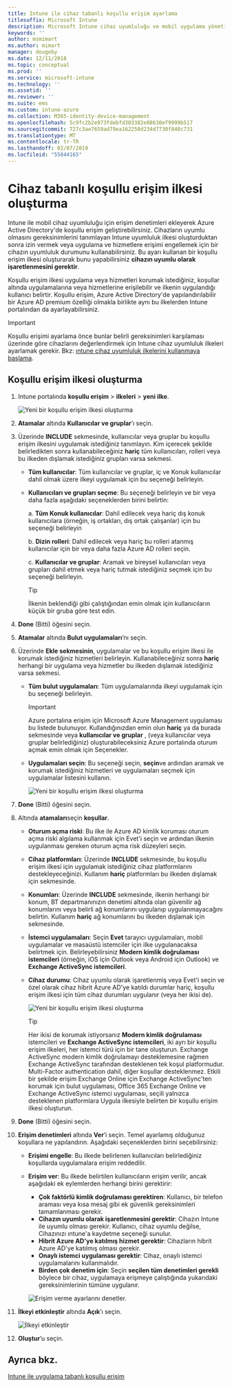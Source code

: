 ```yaml
---
title: Intune ile cihaz tabanlı koşullu erişim ayarlama
titlesuffix: Microsoft Intune
description: Microsoft Intune cihaz uyumluluğu ve mobil uygulama yönetimi göre cihaz tabanlı koşullu erişim ilkesi oluşturmayı öğrenin.
keywords: ''
author: msmimart
ms.author: mimart
manager: dougeby
ms.date: 12/11/2018
ms.topic: conceptual
ms.prod: ''
ms.service: microsoft-intune
ms.technology: ''
ms.assetid: ''
ms.reviewer: ''
ms.suite: ems
ms.custom: intune-azure
ms.collection: M365-identity-device-management
ms.openlocfilehash: 5c9fc2b2e973fdebfd303382e88630ef9999b517
ms.sourcegitcommit: 727c3ae7659ad79ea162250d234d7730f840c731
ms.translationtype: MT
ms.contentlocale: tr-TR
ms.lasthandoff: 02/07/2019
ms.locfileid: "55844165"
---
```

# <a name="create-a-device-based-conditional-access-policy"></a>Cihaz tabanlı koşullu erişim ilkesi oluşturma

Intune ile mobil cihaz uyumluluğu için erişim denetimleri ekleyerek Azure Active Directory'de koşullu erişim geliştirebilirsiniz. Cihazların uyumlu olmasını gereksinimlerini tanımlayan Intune uyumluluk ilkesi oluşturduktan sonra izin vermek veya uygulama ve hizmetlere erişimi engellemek için bir cihazın uyumluluk durumunu kullanabilirsiniz. Bu ayarı kullanan bir koşullu erişim ilkesi oluşturarak bunu yapabilirsiniz **cihazın uyumlu olarak işaretlenmesini gerektir**. 

Koşullu erişim ilkesi uygulama veya hizmetleri korumak istediğiniz, koşullar altında uygulamalarına veya hizmetlerine erişilebilir ve ilkenin uygulandığı kullanıcı belirtir. Koşullu erişim, Azure Active Directory'de yapılandırılabilir bir Azure AD premium özelliği olmakla birlikte aynı bu ilkelerden Intune portalından da ayarlayabilirsiniz. 

> [!IMPORTANT]
> Koşullu erişimi ayarlama önce bunlar belirli gereksinimleri karşılaması üzerinde göre cihazlarını değerlendirmek için Intune cihaz uyumluluk ilkeleri ayarlamak gerekir. Bkz: [ıntune cihaz uyumluluk ilkelerini kullanmaya başlama](device-compliance-get-started.md).

## <a name="create-conditional-access-policy"></a>Koşullu erişim ilkesi oluşturma

1.  Intune portalında **koşullu erişim** > **ilkeleri** > **yeni ilke**.
   
    ![Yeni bir koşullu erişim ilkesi oluşturma](media/create-conditional-access-intune/create-ca.png)
 
2.  **Atamalar** altında **Kullanıcılar ve gruplar**’ı seçin. 
3.  Üzerinde **INCLUDE** sekmesinde, kullanıcılar veya gruplar bu koşullu erişim ilkesini uygulamak istediğiniz tanımlayın. Kim içerecek şekilde belirledikten sonra kullanabileceğiniz **hariç** tüm kullanıcıları, rolleri veya bu ilkeden dışlamak istediğiniz grupları varsa sekmesi.  
    - **Tüm kullanıcılar**: Tüm kullanıcılar ve gruplar, iç ve Konuk kullanıcılar dahil olmak üzere ilkeyi uygulamak için bu seçeneği belirleyin.
  
    - **Kullanıcıları ve grupları seçme**: Bu seçeneği belirleyin ve bir veya daha fazla aşağıdaki seçeneklerden birini belirtin:
  
      a. **Tüm Konuk kullanıcılar**: Dahil edilecek veya hariç dış konuk kullanıcılara (örneğin, iş ortakları, dış ortak çalışanlar) için bu seçeneği belirleyin
       
      b. **Dizin rolleri**: Dahil edilecek veya hariç bu rolleri atanmış kullanıcılar için bir veya daha fazla Azure AD rolleri seçin.
      
      c. **Kullanıcılar ve gruplar**: Aramak ve bireysel kullanıcıları veya grupları dahil etmek veya hariç tutmak istediğiniz seçmek için bu seçeneği belirleyin.
     
       > [!TIP]  
       > İlkenin beklendiği gibi çalıştığından emin olmak için kullanıcıların küçük bir gruba göre test edin.
4.  **Done** (Bitti) öğesini seçin.
5.  **Atamalar** altında **Bulut uygulamaları**’nı seçin. 
6.  Üzerinde **Ekle sekmesinin**, uygulamalar ve bu koşullu erişim ilkesi ile korumak istediğiniz hizmetleri belirleyin. Kullanabileceğiniz sonra **hariç** herhangi bir uygulama veya hizmetler bu ilkeden dışlamak istediğiniz varsa sekmesi.
    - **Tüm bulut uygulamaları**: Tüm uygulamalarında ilkeyi uygulamak için bu seçeneği belirleyin.
      > [!IMPORTANT]  
      > Azure portalına erişim için Microsoft Azure Management uygulaması bu listede bulunuyor. Kullandığınızdan emin olun **hariç** ya da burada sekmesinde veya **kullanıcılar ve gruplar** , (veya kullanıcılar veya gruplar belirlediğiniz) oluşturabileceksiniz Azure portalında oturum açmak emin olmak için Seçenekler. 

    - **Uygulamaları seçin**: Bu seçeneği seçin, **seçin**ve ardından aramak ve korumak istediğiniz hizmetleri ve uygulamaları seçmek için uygulamalar listesini kullanın.
    
      ![Yeni bir koşullu erişim ilkesi oluşturma](media/create-conditional-access-intune/create-ca-select-apps.png)

7.  **Done** (Bitti) öğesini seçin.
8.  Altında **atamaları**seçin **koşullar**.
    - **Oturum açma riski**: Bu ilke ile Azure AD kimlik koruması oturum açma riski algılama kullanmak için Evet'i seçin ve ardından ilkenin uygulanması gereken oturum açma risk düzeyleri seçin.
    - **Cihaz platformları**: Üzerinde **INCLUDE** sekmesinde, bu koşullu erişim ilkesi için uygulamak istediğiniz cihaz platformlarını destekleyeceğinizi. Kullanım **hariç** platformları bu ilkeden dışlamak için sekmesinde.
    - **Konumları**: Üzerinde **INCLUDE** sekmesinde, ilkenin herhangi bir konum, BT departmanınızın denetimi altında olan güvenilir ağ konumlarını veya belirli ağ konumlarını uygulanıp uygulanmayacağını belirtin. Kullanım **hariç** ağ konumlarını bu ilkeden dışlamak için sekmesinde. 
    - **İstemci uygulamaları**: Seçin **Evet** tarayıcı uygulamaları, mobil uygulamalar ve masaüstü istemciler için ilke uygulanacaksa belirtmek için. Belirleyebilirsiniz **Modern kimlik doğrulaması istemcileri** (örneğin, iOS için Outlook veya Android için Outlook) ve **Exchange ActiveSync istemcileri**.
    - **Cihaz durumu**: Cihaz uyumlu olarak işaretlenmiş veya Evet'i seçin ve özel olarak cihaz hibrit Azure AD'ye katıldı durumlar hariç, koşullu erişim ilkesi için tüm cihaz durumları uygulanır (veya her ikisi de).
    
      ![Yeni bir koşullu erişim ilkesi oluşturma](media/create-conditional-access-intune/create-ca-device-platforms.png)

      > [!TIP]  
      > Her ikisi de korumak istiyorsanız **Modern kimlik doğrulaması** istemcileri ve **Exchange ActiveSync istemcileri**, iki ayrı bir koşullu erişim ilkeleri, her istemci türü için bir tane oluşturun. Exchange ActiveSync modern kimlik doğrulamayı desteklemesine rağmen Exchange ActiveSync tarafından desteklenen tek koşul platformudur. Multi-Factor authentication dahil, diğer koşullar desteklenmez. Etkili bir şekilde erişim Exchange Online için Exchange ActiveSync'ten korumak için bulut uygulaması, Office 365 Exchange Online ve Exchange ActiveSync istemci uygulaması, seçili yalnızca desteklenen platformlara Uygula ilkesiyle belirten bir koşullu erişim ilkesi oluşturun.

9.  **Done** (Bitti) öğesini seçin.
10. **Erişim denetimleri** altında **Ver**’i seçin. Temel ayarlamış olduğunuz koşullara ne yapılandırın.  Aşağıdaki seçeneklerden birini seçebilirsiniz:
    - **Erişimi engelle**: Bu ilkede belirlenen kullanıcıları belirlediğiniz koşullarda uygulamalara erişim reddedilir.
    - **Erişim ver**: Bu ilkede belirtilen kullanıcıların erişim verilir, ancak aşağıdaki ek eylemlerden herhangi birini gerektirir:
      - **Çok faktörlü kimlik doğrulaması gerektiren**: Kullanıcı, bir telefon araması veya kısa mesaj gibi ek güvenlik gereksinimleri tamamlanması gerekir.
      - **Cihazın uyumlu olarak işaretlenmesini gerektir**: Cihazın Intune ile uyumlu olması gerekir. Kullanıcı, cihaz uyumlu değilse, Cihazınızı ıntune'a kaydetme seçeneği sunulur. 
      - **Hibrit Azure AD'ye katılmış hizmet gerektir**: Cihazların hibrit Azure AD'ye katılmış olması gerekir.
      - **Onaylı istemci uygulaması gerektir**: Cihaz, onaylı istemci uygulamalarını kullanmalıdır. 
      - **Birden çok denetim için**: Seçin **seçilen tüm denetimleri gerekli** böylece bir cihaz, uygulamaya erişmeye çalıştığında yukarıdaki gereksinimlerinin tümüne uygulanır.
    
      ![Erişim verme ayarlarını denetler.](media/create-conditional-access-intune/create-ca-grant-access-settings.png)
 
11. **İlkeyi etkinleştir** altında **Açık**’ı seçin.
     
     ![İlkeyi etkinleştir](media/create-conditional-access-intune/enable-policy.png)

12. **Oluştur**’u seçin.

## <a name="see-also"></a>Ayrıca bkz.
[Intune ile uygulama tabanlı koşullu erişim](app-based-conditional-access-intune.md)
